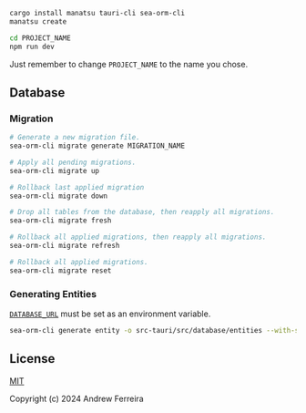 ```bash
cargo install manatsu tauri-cli sea-orm-cli
manatsu create

cd PROJECT_NAME
npm run dev
```

Just remember to change `PROJECT_NAME` to the name you chose.

## Database

### Migration

```sh
# Generate a new migration file.
sea-orm-cli migrate generate MIGRATION_NAME

# Apply all pending migrations.
sea-orm-cli migrate up

# Rollback last applied migration
sea-orm-cli migrate down

# Drop all tables from the database, then reapply all migrations.
sea-orm-cli migrate fresh

# Rollback all applied migrations, then reapply all migrations.
sea-orm-cli migrate refresh

# Rollback all applied migrations.
sea-orm-cli migrate reset
```

### Generating Entities

[`DATABASE_URL`](https://www.sea-ql.org/SeaORM/docs/generate-entity/sea-orm-cli/#configure-environment) must be set as an environment variable.

```sh
sea-orm-cli generate entity -o src-tauri/src/database/entities --with-serde both --model-extra-attributes "serde(rename_all(serialize = \"camelCase\"))"
```

## License

[MIT](https://raw.githubusercontent.com/tsukilabs/manatsu/main/LICENSE)

Copyright (c) 2024 Andrew Ferreira
